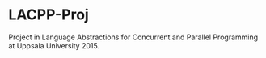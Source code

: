 # LACPP-Proj
Project in Language Abstractions for Concurrent and Parallel Programming at Uppsala University 2015.
